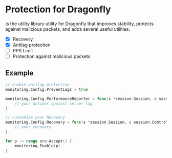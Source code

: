 # Protection for Dragonfly

Is the utility library utility for Dragonfly that improves stability, protects against malicious packets, and
adds several useful utilities.

- [x] Recovery
- [x] Antilag protection
- [ ] PPS Limit
- [ ] Protection against malicious packets

## Example

```go
// enable antilag protection
monitoring.Config.PreventLags = true

monitoring.Config.PerformanceReporter = func(s *session.Session, c session.Controllable) {
	// your actions against server lag
}

// customize your Recovery 
monitoring.Config.Recovery = func(s *session.Session, c session.Controllable, err error) {
	// your recovery
}

for p := range srv.Accept() {
    monitoring.Enable(p)
}
```
